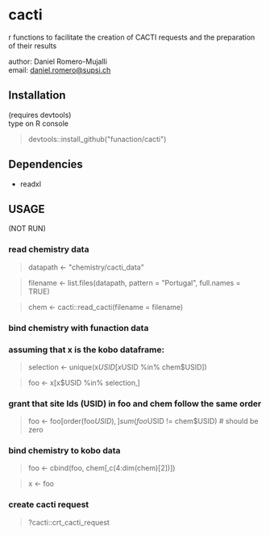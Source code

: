 # cacti
r functions to facilitate the creation of CACTI requests and the preparation of their results

author: Daniel Romero-Mujalli<br>
email:  daniel.romero@supsi.ch

## Installation
(requires devtools)<br>
type on R console
> devtools::install_github("funaction/cacti")

## Dependencies
- readxl

## USAGE
(NOT RUN)
### read chemistry data

>datapath <- "chemistry/cacti_data"

>filename <- list.files(datapath, pattern = "Portugal", full.names = TRUE)

>chem <- cacti::read_cacti(filename = filename)

### bind chemistry with funaction data<br>
### assuming that x is the kobo dataframe:
>selection <- unique(x$USID[x$USID %in% chem$USID])

>foo <- x[x$USID %in% selection,]

### grant that site Ids (USID) in foo and chem follow the same order
>foo  <- foo[order(foo$USID),]
>sum(foo$USID != chem$USID) # should be zero
### bind chemistry to kobo data
>foo <- cbind(foo, chem[,c(4:dim(chem)[2])])

>x <- foo

### create cacti request
>?cacti::crt_cacti_request
